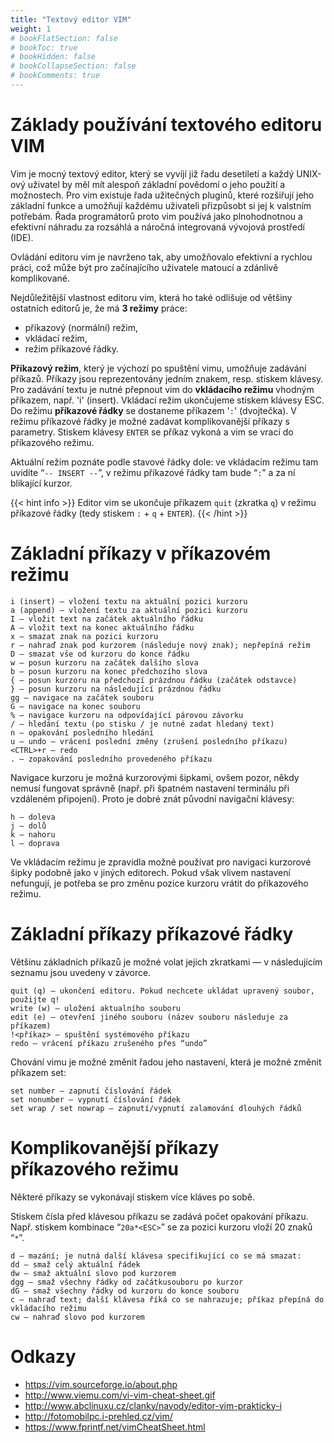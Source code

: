 ```yaml
---
title: "Textový editor VIM"
weight: 1
# bookFlatSection: false
# bookToc: true
# bookHidden: false
# bookCollapseSection: false
# bookComments: true
---
```


# Základy používání textového editoru VIM
Vim je mocný textový editor, který se vyvíjí již řadu desetiletí a každý
UNIX-ový uživatel by měl mít alespoň základní povědomí o jeho použití a
možnostech. Pro vim existuje řada užitečných pluginů, které rozšiřují jeho
základní funkce a umožňují každému uživateli přizpůsobt si jej k valstním
potřebám. Řada programátorů proto vim používá jako plnohodnotnou a efektivní
náhradu za rozsáhlá a náročná integrovaná vývojová prostředí (IDE).

Ovládání editoru vim je navrženo tak, aby umožňovalo efektivní a rychlou práci,
což může být pro začínajícího uživatele matoucí a zdánlivě komplikované.

Nejdůležitější vlastnost editoru vim, která ho také odlišuje od většiny
ostatních editorů je, že má **3 režimy** práce:
- příkazový (normální) režim,
- vkládací režim,
- režim příkazové řádky.

**Příkazový režim**, který je výchozí po spuštění vimu, umožňuje zadávání
příkazů. Příkazy jsou reprezentovány jedním znakem, resp. stiskem klávesy. Pro
zadávání textu je nutné přepnout vim do **vkládacího režimu** vhodným příkazem,
např. 'i' (insert). Vkládací režim ukončujeme stiskem klávesy ESC. Do režimu
**příkazové řádky** se dostaneme příkazem '`:`' (dvojtečka). V režimu příkazové
řádky je možné zadávat komplikovanější příkazy s parametry. Stiskem klávesy
`ENTER` se příkaz vykoná a vim se vrací do příkazového režimu.

Aktuální režim poznáte podle stavové řádky dole: ve vkládacím režimu tam
uvidíte “`-- INSERT --`”, v režimu příkazové řádky tam bude “`:`” a za ní
blikající kurzor.

{{< hint info >}}
Editor vim se ukončuje příkazem `quit` (zkratka `q`) v režimu příkazové řádky
(tedy stiskem `:` + `q` + `ENTER`).
{{< /hint >}}

# Základní příkazy v příkazovém režimu

    i (insert) — vložení textu na aktuální pozici kurzoru
    a (append) — vložení textu za aktuální pozici kurzoru
    I — vložit text na začátek aktuálního řádku
    A — vložit text na konec aktuálního řádku
    x — smazat znak na pozici kurzoru
    r — nahraď znak pod kurzorem (následuje nový znak); nepřepíná režim
    D — smazat vše od kurzoru do konce řádku
    w — posun kurzoru na začátek dalšího slova
    b — posun kurzoru na konec předchozího slova
    { — posun kurzoru na předchozí prázdnou řádku (začátek odstavce)
    } — posun kurzoru na následující prázdnou řádku
    gg — navigace na začátek souboru
    G — navigace na konec souboru
    % — navigace kurzoru na odpovídající párovou závorku
    / — hledání textu (po stisku / je nutné zadat hledaný text)
    n — opakování posledního hledání
    u — undo — vrácení poslední změny (zrušení posledního příkazu)
    <CTRL>+r — redo
    . — zopakování posledního provedeného příkazu

Navigace kurzoru je možná kurzorovými šipkami, ovšem pozor, někdy nemusí
fungovat správně (např. při špatném nastavení terminálu při vzdáleném
připojení). Proto je dobré znát původní navigační klávesy:

    h — doleva
    j — dolů
    k — nahoru
    l — doprava

Ve vkládacím režimu je zpravidla možné používat pro navigaci kurzorové šipky
podobně jako v jiných editorech. Pokud však vlivem nastavení nefungují, je
potřeba se pro změnu pozice kurzoru vrátit do příkazového režimu.

# Základní příkazy příkazové řádky
Většinu základních příkazů je možné volat jejich zkratkami — v následujícím
seznamu jsou uvedeny v závorce.

    quit (q) — ukončení editoru. Pokud nechcete ukládat upravený soubor, použijte q!
    write (w) — uložení aktualního souboru
    edit (e) — otevření jiného souboru (název souboru následuje za příkazem)
    !<příkaz> — spuštění systémového příkazu
    redo — vrácení příkazu zrušeného přes “undo”

Chování vimu je možné změnit řadou jeho nastavení, která je možné změnit
příkazem set:

    set number — zapnutí číslování řádek
    set nonumber — vypnutí číslování řádek
    set wrap / set nowrap — zapnutí/vypnutí zalamování dlouhých řádků

# Komplikovanější příkazy příkazového režimu
Některé příkazy se vykonávají stiskem více kláves po sobě.

Stiskem čísla před klávesou příkazu se zadává počet opakování příkazu. Např.
stiskem kombinace “`20a*<ESC>`” se za pozici kurzoru vloží 20 znaků “`*`”.

    d — mazání; je nutná další klávesa specifikující co se má smazat:
    dd — smaž celý aktuální řádek
    dw — smaž aktuální slovo pod kurzorem
    dgg — smaž všechny řádky od začátkusouboru po kurzor
    dG — smaž všechny řádky od kurzoru do konce souboru
    c — nahraď text; další klávesa říká co se nahrazuje; příkaz přepíná do vkládacího režimu
    cw — nahraď slovo pod kurzorem

# Odkazy
- https://vim.sourceforge.io/about.php
- http://www.viemu.com/vi-vim-cheat-sheet.gif
- http://www.abclinuxu.cz/clanky/navody/editor-vim-prakticky-i
- http://fotomobilpc.i-prehled.cz/vim/
- https://www.fprintf.net/vimCheatSheet.html
